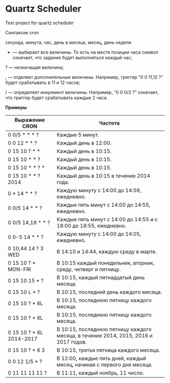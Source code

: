 # Quartz Scheduler
Test project for quartz scheduler

Синтаксик cron

секунда, минута, час, день в месяце, месяц, день недели

* — выбирает все величины. То есть на месте позиции часа символ означает, что задание будет выполняться каждый час;
     
? — незначащая величина;
      
, — отделяет дополнительные величины. Например, триггер “0 0 11,12 ?” будет срабатывать в 11 и 12 часов;
      
/ — определяет инкремент величины. Например, “0 0 0/2 ?” означает, что триггер будет срабатывать каждые 2 часа.
      
**Примеры**	  

| Выражение CRON            | Частота                                                                              |
| ------------------------- | ------------------------------------------------------------------------------------ |
| 0 0/5 * * * ?   			| Каждые 5 минут.                                                                      |
| 0 0 12 * * ?			    | Каждый день в 12:00.                                                                 |
| 0 15 10 ? * *				| Каждый день в 10:15.                                                                 |
| 0 15 10 * * ?				| Каждый день в 10:15.                                                                 |
| 0 15 10 * * ? *			| Каждый день в 10:15.                                                                 |
| 0 15 10 * * ? 2014		| Каждый день в 10:15 в течение 2014 года.                                             |
| 0 * 14 * * ?				| Каждую минуту с 14:00 до 14:59, ежедневно.                                           |
| 0 0/5 14 * * ?			| Каждые пять минут с 14:00 до 14:55, ежедневно.                                       |
| 0 0/5 14,18 * * ?			| Каждые пять минут с 14:00 до 14:55 и с 18:00 до 18:55, ежедневно.                    |
| 0 0-5 14 * * ?			| Каждую минуту с 14:00 до 14:05, ежедневно.                                           |
| 0 10,44 14 ? 3 WED		| В 14:10 и 14:44, каждую среду в марте.                                               |
| 0 15 10 ? * MON-FRI		| В 10:15 каждый понедельник, вторник, среду, четверг и пятницу.                       |
| 0 15 10 15 * ?			| В 10:15, каждый пятнадцатый день месяца.                                             |
| 0 15 10 L * ?				| В 10:15, последний день каждого месяца.                                              |
| 0 15 10 ? * 6L			| В 10:15, последнюю пятницу каждого месяца.                                           |
| 0 15 10 ? * 6L			| В 10:15, последнюю пятницу каждого месяца.                                           |
| 0 15 10 ? * 6L 2014-2017	| В 10:15, последнюю пятницу каждого месяца, в течение 2014, 2015, 2016 и 2017 годов.  |
| 0 15 10 ? * 6 3			| В 10:15, третья пятница каждого месяца.                                              |
| 0 0 12 1/5 * ?			| В 12:00, каждые пять дней, каждый месяц, начиная с первого дня месяца.               |
| 0 11 11 11 11 ?			| В 11:11, каждый ноябрь, 11 число.                                                    |
